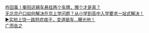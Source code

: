   
[咋回事！衡阳这辆车悬挂两个车牌，哪个才是真？](http://www.dianyue.me/archives/245/0agk0g0gsgs9muw8/)  
[无北京户口如何解决在京上学问题？从小学到高中入学要求一站式解决！](http://www.dianyue.me/archives/494/l791aqzybr976jy9/)  
[▶实拍上饶一路怒症痞子，变道砸车…曝光他！](http://www.dianyue.me/archives/295/p88nbwejmcp32vsb/)  
[广而告之](http://www.dianyue.me/archives/707/bhy7qb6qf1dihemm/)